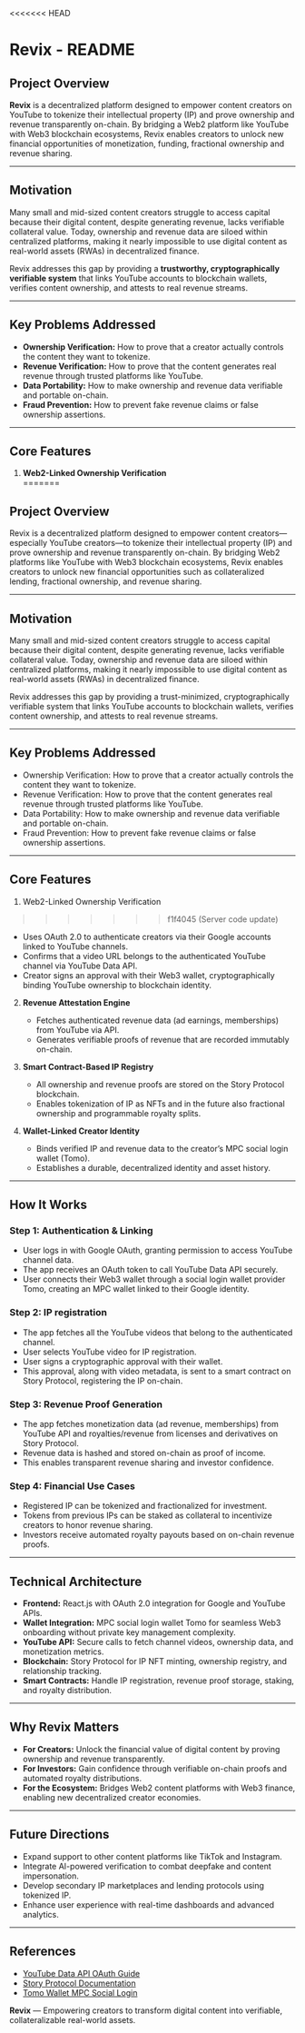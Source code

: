 <<<<<<< HEAD
# Revix - README

## Project Overview

**Revix** is a decentralized platform designed to empower content creators on YouTube to tokenize their intellectual property (IP) and prove ownership and revenue transparently on-chain. By bridging a Web2 platform like YouTube with Web3 blockchain ecosystems, Revix enables creators to unlock new financial opportunities of monetization, funding, fractional ownership and revenue sharing.

---

## Motivation

Many small and mid-sized content creators struggle to access capital because their digital content, despite generating revenue, lacks verifiable collateral value. Today, ownership and revenue data are siloed within centralized platforms, making it nearly impossible to use digital content as real-world assets (RWAs) in decentralized finance.

Revix addresses this gap by providing a **trustworthy, cryptographically verifiable system** that links YouTube accounts to blockchain wallets, verifies content ownership, and attests to real revenue streams.

---

## Key Problems Addressed

- **Ownership Verification:** How to prove that a creator actually controls the content they want to tokenize.
- **Revenue Verification:** How to prove that the content generates real revenue through trusted platforms like YouTube.
- **Data Portability:** How to make ownership and revenue data verifiable and portable on-chain.
- **Fraud Prevention:** How to prevent fake revenue claims or false ownership assertions.

---

## Core Features

1. **Web2-Linked Ownership Verification**  
=======
## Project Overview

Revix is a decentralized platform designed to empower content creators—especially YouTube creators—to tokenize their intellectual property (IP) and prove ownership and revenue transparently on-chain. By bridging Web2 platforms like YouTube with Web3 blockchain ecosystems, Revix enables creators to unlock new financial opportunities such as collateralized lending, fractional ownership, and revenue sharing.

---

## Motivation

Many small and mid-sized content creators struggle to access capital because their digital content, despite generating revenue, lacks verifiable collateral value. Today, ownership and revenue data are siloed within centralized platforms, making it nearly impossible to use digital content as real-world assets (RWAs) in decentralized finance.

Revix addresses this gap by providing a trust-minimized, cryptographically verifiable system that links YouTube accounts to blockchain wallets, verifies content ownership, and attests to real revenue streams.

---

## Key Problems Addressed

- Ownership Verification: How to prove that a creator actually controls the content they want to tokenize.
- Revenue Verification: How to prove that the content generates real revenue through trusted platforms like YouTube.
- Data Portability: How to make ownership and revenue data verifiable and portable on-chain.
- Fraud Prevention: How to prevent fake revenue claims or false ownership assertions.

---

## Core Features

1. Web2-Linked Ownership Verification  
>>>>>>> f1f4045 (Server code update)
   - Uses OAuth 2.0 to authenticate creators via their Google accounts linked to YouTube channels.  
   - Confirms that a video URL belongs to the authenticated YouTube channel via YouTube Data API.  
   - Creator signs an approval with their Web3 wallet, cryptographically binding YouTube ownership to blockchain identity.

2. **Revenue Attestation Engine**  
   - Fetches authenticated revenue data (ad earnings, memberships) from YouTube via API.  
   - Generates verifiable proofs of revenue that are recorded immutably on-chain.

3. **Smart Contract-Based IP Registry**  
   - All ownership and revenue proofs are stored on the Story Protocol blockchain.  
   - Enables tokenization of IP as NFTs and in the future also fractional ownership and programmable royalty splits.

4. **Wallet-Linked Creator Identity**  
   - Binds verified IP and revenue data to the creator’s MPC social login wallet (Tomo).  
   - Establishes a durable, decentralized identity and asset history.

---

## How It Works

### Step 1: Authentication & Linking  
- User logs in with Google OAuth, granting permission to access YouTube channel data.  
- The app receives an OAuth token to call YouTube Data API securely.  
- User connects their Web3 wallet through a social login wallet provider Tomo, creating an MPC wallet linked to their Google identity.

### Step 2: IP registration 
- The app fetches all the YouTube videos that belong to the authenticated channel.
- User selects YouTube video for IP registration.  
- User signs a cryptographic approval with their wallet.  
- This approval, along with video metadata, is sent to a smart contract on Story Protocol, registering the IP on-chain.

### Step 3: Revenue Proof Generation  
- The app fetches monetization data (ad revenue, memberships) from YouTube API and royalties/revenue from licenses and derivatives on Story Protocol.
- Revenue data is hashed and stored on-chain as proof of income. 
- This enables transparent revenue sharing and investor confidence.

### Step 4: Financial Use Cases  
- Registered IP can be tokenized and fractionalized for investment.  
- Tokens from previous IPs can be staked as collateral to incentivize creators to honor revenue sharing.  
- Investors receive automated royalty payouts based on on-chain revenue proofs.

---

## Technical Architecture

- **Frontend:** React.js with OAuth 2.0 integration for Google and YouTube APIs.  
- **Wallet Integration:** MPC social login wallet Tomo for seamless Web3 onboarding without private key management complexity.  
- **YouTube API:** Secure calls to fetch channel videos, ownership data, and monetization metrics.  
- **Blockchain:** Story Protocol for IP NFT minting, ownership registry, and relationship tracking.  
- **Smart Contracts:** Handle IP registration, revenue proof storage, staking, and royalty distribution.  

---

## Why Revix Matters

- **For Creators:** Unlock the financial value of digital content by proving ownership and revenue transparently.  
- **For Investors:** Gain confidence through verifiable on-chain proofs and automated royalty distributions.  
- **For the Ecosystem:** Bridges Web2 content platforms with Web3 finance, enabling new decentralized creator economies.  

---

## Future Directions

- Expand support to other content platforms like TikTok and Instagram.  
- Integrate AI-powered verification to combat deepfake and content impersonation.  
- Develop secondary IP marketplaces and lending protocols using tokenized IP.  
- Enhance user experience with real-time dashboards and advanced analytics.

---


## References

- [YouTube Data API OAuth Guide](https://developers.google.com/youtube/v3/guides/authentication)  
- [Story Protocol Documentation](https://www.story.foundation/)
- [Tomo Wallet MPC Social Login](https://tomo.inc/) 



**Revix** — Empowering creators to transform digital content into verifiable, collateralizable real-world assets.
